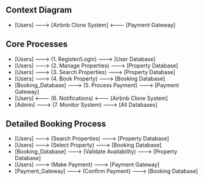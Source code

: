 ## Context Diagram
* [Users] ---> [Airbnb Clone System] <--- [Payment Gateway]

## Core Processes
* [Users] ---> (1. Register/Login) ---> [User Database]
* [Users] ---> (2. Manage Properties) ---> [Property Database]
* [Users] ---> (3. Search Properties) ---> [Property Database]
* [Users] ---> (4. Book Property) ---> [Booking Database]
* [Booking_Database] ---> (5. Process Payment) ---> [Payment Gateway]
* [Users] <--- (6. Notifications) <--- [Airbnb Clone System]
* [Admin] ---> (7. Monitor System) ---> [All Databases]


## Detailed Booking Process
* [Users] ---> (Search Properties) ---> [Property Database]
* [Users] ---> (Select Property) ---> [Booking Database]
* [Booking_Database] ---> (Validate Availability) ---> [Property Database]
* [Users] ---> (Make Payment) ---> [Payment Gateway]
* [Payment_Gateway] ---> (Confirm Payment) ---> [Booking Database]
